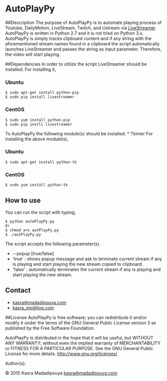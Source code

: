 # AutoPlayPy
##Description
The purpose of AutoPlayPy is to automate playing process of Youtube, DailyMotion, LiveStream, Twitch, and Ustream via [LiveStreamer](https://github.com/chrippa/livestreamer).
AutoPlayPy is written in Python 2.7 and it is not tried on Python 3.x. AutoPlayPy is simply traces clipboard content and if any string with the aforementioned stream names found in a clipboard the script automatically launches LiveStreamer and passes the string as input parameter. Therefore, the video will start playing.

##Dependencies
In order to utilize the script LiveStreamer should be installed. For installing it,
### Ubuntu
	$ sudo apt-get install python-pip
	$ sudo pip install livestreamer
### CentOS
	$ sudo yum install python-pip 
	$ sudo pip instll livestreamer
To AutoPlayPy the following module(s) should be installed:
	* Tkinter
For installing the above module(s),
### Ubuntu
	$ sudo apt-get install python-tk
### CentOS
	$ sudo yum install python-tk
## How to use  
You can run the script with typing,

	$ python autoPlayPy.py
	Or  
	$ chmod a+x autPlayPy.py  
	$ ./autPlayPy.py  
	
The script accepts the following parameter(s).  
* --popup [true/false]  
 * 'true' : shows popup message and ask to terminate current stream if any is playing and start playing the new stream copied to clipboard.  
 * 'false' : automatically terminates the current stream if any is playing and start playing the new stream.
 
## Contact
* kasra@madadipouya.com  
* kasra_mp@live.com  
	
##License
AutoPlayPy is free software; you can redistribute it and/or modify
it under the terms of the GNU General Public License version 3
as published by the Free Software Foundation.

AutoPlayPy is distributed in the hope that it will be useful,
but WITHOUT ANY WARRANTY; without even the implied warranty of
MERCHANTABILITY or FITNESS FOR A PARTICULAR PURPOSE.  See the
GNU General Public License for more details.  <http://www.gnu.org/licenses/>

Author(s):

© 2015 Kasra Madadipouya <kasra@madadipouya.com>

	

